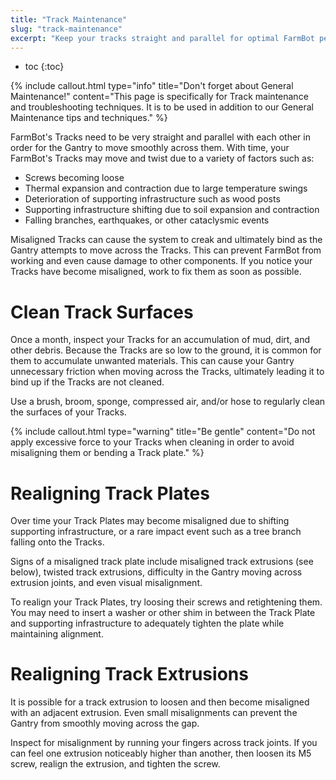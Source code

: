 ```yaml
---
title: "Track Maintenance"
slug: "track-maintenance"
excerpt: "Keep your tracks straight and parallel for optimal FarmBot performace"
---
```


* toc
{:toc}


{%
include callout.html
type="info"
title="Don't forget about General Maintenance!"
content="This page is specifically for Track maintenance and troubleshooting techniques. It is to be used in addition to our General Maintenance tips and techniques."
%}

FarmBot's Tracks need to be very straight and parallel with each other in order for the Gantry to move smoothly across them. With time, your FarmBot's Tracks may move and twist due to a variety of factors such as:
* Screws becoming loose
* Thermal expansion and contraction due to large temperature swings
* Deterioration of supporting infrastructure such as wood posts
* Supporting infrastructure shifting due to soil expansion and contraction
* Falling branches, earthquakes, or other cataclysmic events

Misaligned Tracks can cause the system to creak and ultimately bind as the Gantry attempts to move across the Tracks. This can prevent FarmBot from working and even cause damage to other components. If you notice your Tracks have become misaligned, work to fix them as soon as possible.

# Clean Track Surfaces

Once a month, inspect your Tracks for an accumulation of mud, dirt, and other debris. Because the Tracks are so low to the ground, it is common for them to accumulate unwanted materials. This can cause your Gantry unnecessary friction when moving across the Tracks, ultimately leading it to bind up if the Tracks are not cleaned.

Use a brush, broom, sponge, compressed air, and/or hose to regularly clean the surfaces of your Tracks.

{%
include callout.html
type="warning"
title="Be gentle"
content="Do not apply excessive force to your Tracks when cleaning in order to avoid misaligning them or bending a Track plate."
%}



# Realigning Track Plates

Over time your Track Plates may become misaligned due to shifting supporting infrastructure, or a rare impact event such as a tree branch falling onto the Tracks.

Signs of a misaligned track plate include misaligned track extrusions (see below), twisted track extrusions, difficulty in the Gantry moving across extrusion joints, and even visual misalignment.

To realign your Track Plates, try loosing their screws and retightening them. You may need to insert a washer or other shim in between the Track Plate and supporting infrastructure to adequately tighten the plate while maintaining alignment.

# Realigning Track Extrusions

It is possible for a track extrusion to loosen and then become misaligned with an adjacent extrusion. Even small misalignments can prevent the Gantry from smoothly moving across the gap.

Inspect for misalignment by running your fingers across track joints. If you can feel one extrusion noticeably higher than another, then loosen its M5 screw, realign the extrusion, and tighten the screw.

